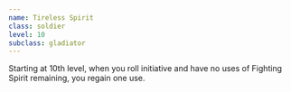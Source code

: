 ```yaml
---
name: Tireless Spirit
class: soldier
level: 10
subclass: gladiator
---
```

Starting at 10th level, when you roll initiative and have no uses of Fighting Spirit remaining, you regain one use.
